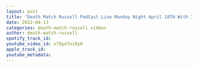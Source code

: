 ```yaml
---
layout: post
title: "Death Match Russell PodCast Live Monday Night April 18TH With Indy Pro Wrestler IshmaelVaughn"
date: 2022-04-13
categories: death-match-russell videos
author: death-match-russell
spotify_track_id: 
youtube_video_id: x7QyefniOy8
apple_track_id: 
youtube_metadata: 
---
```

